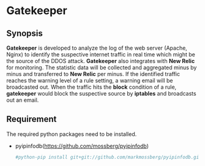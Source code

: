 Gatekeeper
==========

## Synopsis

**Gatekeeper** is developed to analyze the log of the web server (Apache, Nginx) to identify the suspective internet traffic in real time which might be the source of the DDOS attack.  **Gatekeeper** also integrates with **New Relic** for monitoring.  The statistic data will be collected and aggregated minus by minus and transferred to **New Relic** per minus.  If the identified traffic reaches the warning level of a rule setting, a warning email will be broadcasted out.  When the traffic hits the **block** condition of a rule, **gatekeeper** would block the suspective source by **iptables** and broadcasts out an email. 

## Requirement

The required python packages need to be installed.

* pyipinfodb(https://github.com/mossberg/pyipinfodb)
	```bash
	#python-pip install git+git://github.com/markmossberg/pyipinfodb.git
	```
